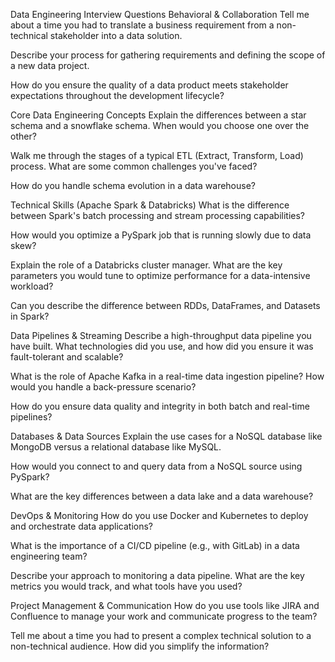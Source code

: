 Data Engineering Interview Questions
Behavioral & Collaboration
Tell me about a time you had to translate a business requirement from a non-technical stakeholder into a data solution.

Describe your process for gathering requirements and defining the scope of a new data project.

How do you ensure the quality of a data product meets stakeholder expectations throughout the development lifecycle?

Core Data Engineering Concepts
Explain the differences between a star schema and a snowflake schema. When would you choose one over the other?

Walk me through the stages of a typical ETL (Extract, Transform, Load) process. What are some common challenges you've faced?

How do you handle schema evolution in a data warehouse?

Technical Skills (Apache Spark & Databricks)
What is the difference between Spark's batch processing and stream processing capabilities?

How would you optimize a PySpark job that is running slowly due to data skew?

Explain the role of a Databricks cluster manager. What are the key parameters you would tune to optimize performance for a data-intensive workload?

Can you describe the difference between RDDs, DataFrames, and Datasets in Spark?

Data Pipelines & Streaming
Describe a high-throughput data pipeline you have built. What technologies did you use, and how did you ensure it was fault-tolerant and scalable?

What is the role of Apache Kafka in a real-time data ingestion pipeline? How would you handle a back-pressure scenario?

How do you ensure data quality and integrity in both batch and real-time pipelines?

Databases & Data Sources
Explain the use cases for a NoSQL database like MongoDB versus a relational database like MySQL.

How would you connect to and query data from a NoSQL source using PySpark?

What are the key differences between a data lake and a data warehouse?

DevOps & Monitoring
How do you use Docker and Kubernetes to deploy and orchestrate data applications?

What is the importance of a CI/CD pipeline (e.g., with GitLab) in a data engineering team?

Describe your approach to monitoring a data pipeline. What are the key metrics you would track, and what tools have you used?

Project Management & Communication
How do you use tools like JIRA and Confluence to manage your work and communicate progress to the team?

Tell me about a time you had to present a complex technical solution to a non-technical audience. How did you simplify the information?